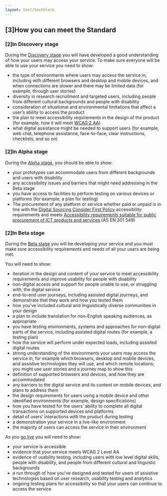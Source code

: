 ```yaml
---
layout: text/textblock
---
```


## [3]How you can meet the Standard

### [2]In Discovery stage

During the [Discovery stage](/topics/service-design-delivery-process/discovery-stage/) you will have developed a good understanding of how your users may access your service. To make sure everyone will be able to use your service you need to show:

- the type of environments where users may access the service in, including with different browsers and desktop and mobile devices, and when connections are slower and there may be limited data (for example, through user stories)
- diversity in research recruitment and targeted users, including people from different cultural backgrounds and people with disability
- consideration of situational and environmental limitations that affect a user’s ability to access the product
- the plan to meet accessibility requirements in the design of the product (for example, how it will meet [WCAG 2 AA](https://www.w3.org/WAI/intro/wcag))
- what digital assistance might be needed to support users (for example, web chat, telephone assistance, face-to-face, clear instructions, checklists, and so on)

### [2]In Alpha stage

During the [Alpha stage](/topics/service-design-delivery-process/alpha-stage/), you should be able to show:
- your prototypes can accommodate users from different backgrounds and users with disability
- any accessibility issues and barriers that might need addressing in the Beta stage
- you have access to facilities to perform testing on various devices or platforms (for example, a plan for testing)
- The procurement of any platform or service whether paid or unpaid is in line with the [Digital Sourcing Consider First Policy](https://www.dta.gov.au/help-and-advice/ict-procurement/digital-sourcing-framework-ict-procurement/digital-sourcing-policies/digital-sourcing-consider-first-policy/digital-sourcing-consider-first-policy-consultation-paper) accessibility requirements and meets [Accessibility requirements suitable for public procurement of ICT products and services](https://infostore.saiglobal.com/en-au/Standards/AS-EN-301-549-2016-100620_SAIG_AS_AS_211428/) (AS EN 301 549)

### [2]In Beta stage

During the [Beta stage](/topics/service-design-delivery-process/beta-stage/) you will be developing your service and you must make sure accessibility requirements and needs of all your users are being met.

You will need to show:

- iteration in the design and content of your service to meet accessibility requirements and improve usability for people with disability
- non-digital access and support for people unable to use, or struggling with, the digital service
- end-to-end user journeys, including assisted digital journeys, and demonstrate that they work and how you tested them
- how you’ve included cultural and linguistically diverse communities in your design
- a plan to include translation for non-English speaking audiences, as appropriate
- you have testing environments, systems and approaches for non-digital parts of the service, including assisted digital routes (for example, a testing plan)
- how the service will perform under expected loads, including assisted digital routes
- strong understanding of the environments your users may access the service in, for example which browsers, desktop and mobile devices, and assistive technologies they will use, and which remote locations; you might use user stories and a journey map to show this
- definition of supported browsers and devices, and how they are accommodated
- any barriers to the digital service and its content on mobile devices, and plans to address them
- the design requirements for users using a mobile device and other identified environments (for example, design specifications)
- how you have tested for the users’ ability to complete all digital transactions on supported devices and platforms
- detail of users’ interactions with the product during testing
- a demonstration your service in a live-like environment
- the majority of users can access the service in their environment

As you [go live](/topics/service-design-delivery-process/live-stage/) you will need to show:

- your service is accessible
- evidence that your service meets WCAG 2 Level AA 
- evidence of usability testing, including users with low level digital skills, people with disability, and people from different cultural and linguistic backgrounds
- a run through of how you’ve designed and tested for users of assistive technologies based on user research, usability testing and analytics
- ongoing testing plans for accessibility so that your users can continue to access the service
